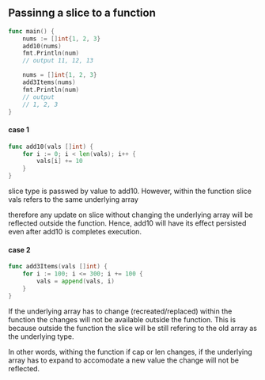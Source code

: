 ## Passinng a slice to a function

```go
func main() {
    nums := []int{1, 2, 3}
    add10(nums)
    fmt.Println(num)
    // output 11, 12, 13

    nums = []int{1, 2, 3}
    add3Items(nums)
    fmt.Println(num)
    // output
    // 1, 2, 3
}
```
#### case 1
```go
func add10(vals []int) {
    for i := 0; i < len(vals); i++ {
        vals[i] += 10
    }
}
```

slice type is passwed by value to add10.
However, within the function slice vals refers 
to the same underlying array

therefore any update on slice without changing the underlying array 
will be reflected outside the function. Hence, add10 will have 
its effect persisted even after add10 is completes execution.

#### case 2
```go
func add3Items(vals []int) {
	for i := 100; i <= 300; i += 100 {
		vals = append(vals, i)
	}
}
```
If the underlying array has to change (recreated/replaced) within the function the changes will not be available outside the function. This is because outside the function the slice will be still refering to the old array as the underlying type.

In other words, withing the function if cap or len changes, if the underlying array has to expand to accomodate a new value the change will not be reflected.
